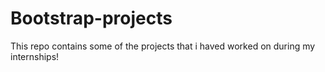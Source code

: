 # Bootstrap-projects
This repo contains some of the projects that i haved worked on during my internships!
